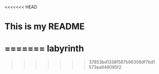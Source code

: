 <<<<<<< HEAD
# This is my README
=======
labyrinth
=========
>>>>>>> 37853bd1338f587b96308df7bd1573ea648095f2
